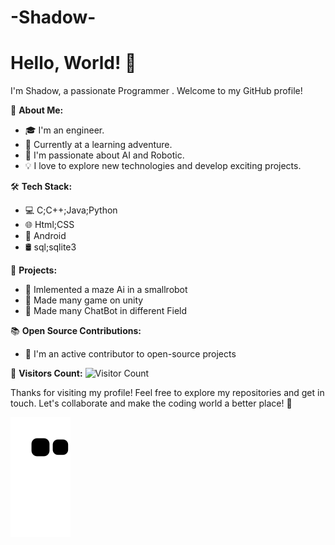 # -Shadow-

# Hello, World! 👋

I'm Shadow, a passionate Programmer . Welcome to my GitHub profile!

🌱 **About Me:**
- 🎓 I'm an engineer.
- 💼 Currently at a learning adventure.
- 🚀 I'm passionate about AI and Robotic.
- 💡 I love to explore new technologies and develop exciting projects.

🛠️ **Tech Stack:**
- 💻 C;C++;Java;Python
- 🌐 Html;CSS
- 📱 Android
- 🛢️ sql;sqlite3
  

🚀 **Projects:**
- 🔗 Imlemented a maze Ai in a smallrobot
- 🔗 Made many game on unity 
- 🔗 Made many ChatBot in different Field



📚 **Open Source Contributions:**
- 🤝 I'm an active contributor to open-source projects



👀 **Visitors Count:**
![Visitor Count](https://profile-counter.glitch.me/yourusername/count.svg)


Thanks for visiting my profile! Feel free to explore my repositories and get in touch. Let's collaborate and make the coding world a better place! 🚀


![Snake animation](https://github.com/DarkShadow47/Snake/blob/output/github-contribution-grid-snake.svg) 
